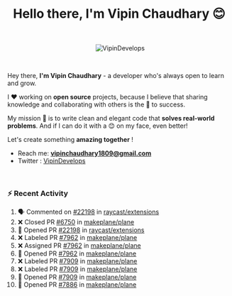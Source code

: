 <!--### Hi 👋 Vipin Chaudhary here!-->
<h1 align="center">Hello there, I'm Vipin Chaudhary 😊</h1>
	
<br />
<div align="center">
<p>&nbsp;<img align="center" src="https://github-readme-stats.vercel.app/api/?username=VipinDevelops&show_icons=true&title_color=C9D1D9&icon_color=58A6FF&border_color=30363D&text_color=C9D1D9&bg_color=0d1117" alt="VipinDevelops" /></p>
</div>


<br />

Hey there, **I'm Vipin Chaudhary** - a  developer who's always open to learn and grow. 


I ❤️ working on **open source** projects, because I believe that sharing knowledge and collaborating with others is the 🔑 to success.

My mission 🚀 is to write clean and elegant code that **solves real-world problems**. And if I can do it with a 😊 on my face, even better!

 Let's create something **amazing together** ! 
 
 - Reach me: **vipinchaudhary1809@gmail.com**
 - Twitter : [VipinDevelops](https://twitter.com/VipinDevelops)
<br />


### :zap: Recent Activity

<!--START_SECTION:activity-->
1. 🗣 Commented on [#22198](https://github.com/raycast/extensions/pull/22198#issuecomment-3405831638) in [raycast/extensions](https://github.com/raycast/extensions)
2. ❌ Closed PR [#6750](undefined) in [makeplane/plane](https://github.com/makeplane/plane)
3. 💪 Opened PR [#22198](undefined) in [raycast/extensions](https://github.com/raycast/extensions)
4. ❌ Labeled PR [#7962](undefined) in [makeplane/plane](https://github.com/makeplane/plane)
5. ❌ Assigned PR [#7962](undefined) in [makeplane/plane](https://github.com/makeplane/plane)
6. 💪 Opened PR [#7962](undefined) in [makeplane/plane](https://github.com/makeplane/plane)
7. ❌ Labeled PR [#7909](undefined) in [makeplane/plane](https://github.com/makeplane/plane)
8. ❌ Labeled PR [#7909](undefined) in [makeplane/plane](https://github.com/makeplane/plane)
9. 💪 Opened PR [#7909](undefined) in [makeplane/plane](https://github.com/makeplane/plane)
10. 💪 Opened PR [#7886](undefined) in [makeplane/plane](https://github.com/makeplane/plane)
<!--END_SECTION:activity-->

  
